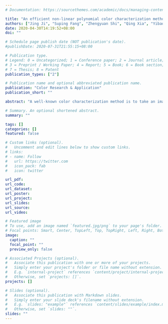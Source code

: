 ```yaml
---
# Documentation: https://sourcethemes.com/academic/docs/managing-content/

title: "An efficient non-linear polynomial color characterization method based on interrelations of color spaces"
authors: ["Jing Ji", "Suping Fang", "Zhengyuan Shi", "Qing Xia", "Yibao Li"]
date: 2020-04-30T14:19:52+08:00
doi: ""

# Schedule page publish date (NOT publication's date).
#publishDate: 2020-07-31T21:55:15+08:00

# Publication type.
# Legend: 0 = Uncategorized; 1 = Conference paper; 2 = Journal article;
# 3 = Preprint / Working Paper; 4 = Report; 5 = Book; 6 = Book section;
# 7 = Thesis; 8 = Patent
publication_types: ["2"]

# Publication name and optional abbreviated publication name.
publication: "Color Research & Application"
publication_short: ""

abstract: "A well-known color characterization method is to take an image of a color chart and then to nd the mapping matrix from the digital RGBs to the corresponding known CIEXYZs. However, the prediction errors are generally large in CIELAB color space because of the nonlinear transformation from CIEXYZs to CIELABs. In this paper, we propose an efficient and simple non-linear method for the color characterization of input devices. The approach for deriving a colorimetric mapping between digital RGB signals and CIELAB tristimulus values uses the polynomial modeling by considering the interrelations among the standard CIE color spaces. Furthermore, to improve the accuracy of solution, we take the polynomial root terms extension. Our algorithm is simple to implement because only a least-squares mapping should be solved. Various computational results are given to demonstrate the eciency and capability of the proposed method."

# Summary. An optional shortened abstract.
summary: ""

tags: []
categories: []
featured: false

# Custom links (optional).
#   Uncomment and edit lines below to show custom links.
# links:
# - name: Follow
#   url: https://twitter.com
#   icon_pack: fab
#   icon: twitter

url_pdf:
url_code:
url_dataset:
url_poster:
url_project:
url_slides:
url_source:
url_video:

# Featured image
# To use, add an image named `featured.jpg/png` to your page's folder. 
# Focal points: Smart, Center, TopLeft, Top, TopRight, Left, Right, BottomLeft, Bottom, BottomRight.
image:
  caption: ""
  focal_point: ""
  preview_only: false

# Associated Projects (optional).
#   Associate this publication with one or more of your projects.
#   Simply enter your project's folder or file name without extension.
#   E.g. `internal-project` references `content/project/internal-project/index.md`.
#   Otherwise, set `projects: []`.
projects: []

# Slides (optional).
#   Associate this publication with Markdown slides.
#   Simply enter your slide deck's filename without extension.
#   E.g. `slides: "example"` references `content/slides/example/index.md`.
#   Otherwise, set `slides: ""`.
slides: ""
---
```


